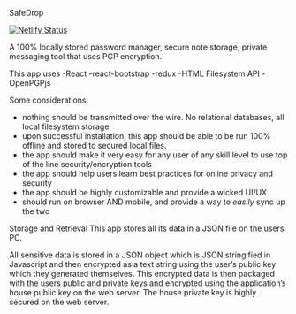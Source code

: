 SafeDrop

[![Netlify Status](https://api.netlify.com/api/v1/badges/4cd8e7f6-2787-4a27-a540-f6d7a2f05351/deploy-status)](https://app.netlify.com/sites/safedrop/deploys)

A 100% locally stored password manager, secure note storage, private messaging tool that uses PGP encryption.

This app uses
-React
-react-bootstrap
-redux
-HTML Filesystem API
-OpenPGPjs

Some considerations:
- nothing should be transmitted over the wire. No relational databases, all local filesystem storage.
- upon successful installation, this app should be able to be run 100% offline and stored to secured local files.
- the app should make it very easy for any user of any skill level to use top of the line security/encryption tools
- the app should help users learn best practices for online privacy and security
- the app should be highly customizable and provide a wicked UI/UX
- should run on browser AND mobile, and provide a way to *easily* sync up the two

Storage and Retrieval
This app stores all its data in a JSON file on the users PC.

All sensitive data is stored in a JSON object which is JSON.stringified in Javascript and then encrypted as a text string using the user’s public key which they generated themselves. This encrypted data is then packaged with the users public and private keys and encrypted using the application’s house public key on the web server. The house private key is highly secured on the web server.
